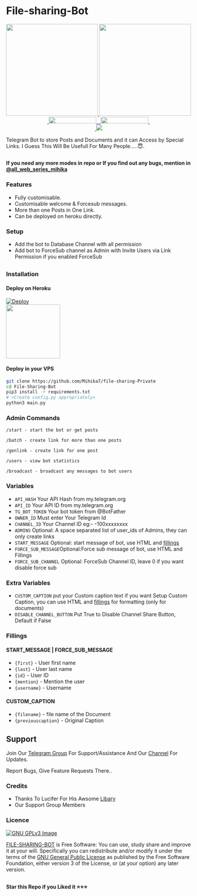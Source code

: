# File-sharing-Bot

<p align="center">
  <a href="https://www.python.org">
    <img src="http://ForTheBadge.com/images/badges/made-with-python.svg" width ="250">
  </a>
  <a href="https://github.com/Mihika7">
    <img src="https://github.com/Mihika7PyrogramGenStr/blob/main/resources/madebycodex-badge.svg" width="250">
  </a><br>
  <a href="https://github.com/Mihika7">
    &nbsp;<img src="https://img.shields.io/badge/%E2%86%91_Deploy_to-Heroku-7056bf.svg-Channel-blue?style=flat-square&logo=telegram" width="130" height="18">&nbsp;
  </a>
  <a href="https://t.me/all_web_series_mihika">
    &nbsp;<img src="https://img.shields.io/badge/%E2%86%91_Deploy_to-Heroku-7056bf.svg-Channel-blue?style=flat-square&logo=telegram-Group-blue?style=flat-square&logo=telegram" width="130" height="18">&nbsp;
  </a>
  <br>
  <a href="https://github.com/Mihika7/file-sharing-Private/stargazers">
    <img src="">
  </a>
  <a href="https://github.com/Mihika7/file-sharing-Private/fork">
    <img src="https://img.shields.io/github/stars/Mihika7/file-sharing-Private?style=social">
  </a>  
</p>


Telegram Bot to store Posts and Documents and it can Access by Special Links.
I Guess This Will Be Usefull For Many People.....😇. 

##

**If you need any more modes in repo or If you find out any bugs, mention in [@all_web_series_mihika](https://www.telegram.dog/all_web_series_mihika/)**

### Features
- Fully customisable.
- Customisable welcome & Forcesub messages.
- More than one Posts in One Link.
- Can be deployed on heroku directly.

### Setup

- Add the bot to Database Channel with all permission
- Add bot to ForceSub channel as Admin with Invite Users via Link Permission if you enabled ForceSub 

##
### Installation
#### Deploy on Heroku
[![Deploy](https://www.herokucdn.com/deploy/button.svg)](https://heroku.com/deploy?template=https://github.com/CodeXBotz/File-Sharing-Bot)</br>
  <img src="https://img.shields.io/badge/%E2%86%91_Deploy_to-Heroku-7056bf.svg-Channel-blue?style=flat-square&logo=telegram" width="147">
</a><br>

#### Deploy in your VPS
````bash
git clone https://github.com/Mihika7/file-sharing-Private
cd File-Sharing-Bot
pip3 install -r requirements.txt
# <Create config.py appropriately>
python3 main.py
````

### Admin Commands

```
/start - start the bot or get posts

/batch - create link for more than one posts

/genlink - create link for one post

/users - view bot statistics

/broadcast - broadcast any messages to bot users
```

### Variables

* `API_HASH` Your API Hash from my.telegram.org
* `API_ID` Your API ID from my.telegram.org
* `TG_BOT_TOKEN` Your bot token from @BotFather
* `OWNER_ID` Must enter Your Telegram Id
* `CHANNEL_ID` Your Channel ID eg:- -100xxxxxxxx
* `ADMINS` Optional: A space separated list of user_ids of Admins, they can only create links
* `START_MESSAGE` Optional: start message of bot, use HTML and <a href='https://github.com/Mihika7/file-sharing-Private/blob/main/README.md#start_message'>fillings</a>
* `FORCE_SUB_MESSAGE`Optional:Force sub message of bot, use HTML and Fillings
* `FORCE_SUB_CHANNEL` Optional: ForceSub Channel ID, leave 0 if you want disable force sub

### Extra Variables

* `CUSTOM_CAPTION` put your Custom caption text if you want Setup Custom Caption, you can use HTML and <a href='https://github.com/Mihika7/file-sharing-Private/blob/main/README.md#custom_caption'>fillings</a> for formatting (only for documents)
* `DISABLE_CHANNEL_BUTTON` Put True to Disable Channel Share Button, Default if False

### Fillings
#### START_MESSAGE | FORCE_SUB_MESSAGE

* `{first}` - User first name
* `{last}` - User last name
* `{id}` - User ID
* `{mention}` - Mention the user
* `{username}` - Username

#### CUSTOM_CAPTION

* `{filename}` - file name of the Document
* `{previouscaption}` - Original Caption


## Support   
Join Our [Telegram Group](https://www.telegram.dog/all_web_series_mihika/) For Support/Assistance And Our [Channel](https://www.telegram.dog/all_web_series_mihika/) For Updates.   
   
Report Bugs, Give Feature Requests There..   

### Credits

- Thanks To Lucifer For His Awsome [Libary](https://github.com/pyrogram/pyrogram)
- Our Support Group Members

### Licence
[![GNU GPLv3 Image](https://www.gnu.org/graphics/gplv3-127x51.png)](http://www.gnu.org/licenses/gpl-3.0.en.html)  

[FILE-SHARING-BOT](https://github.com/Mihika7/file-sharing-Private/) is Free Software: You can use, study share and improve it at your
will. Specifically you can redistribute and/or modify it under the terms of the
[GNU General Public License](https://www.gnu.org/licenses/gpl.html) as
published by the Free Software Foundation, either version 3 of the License, or
(at your option) any later version. 

##

   **Star this Repo if you Liked it ⭐⭐⭐**

